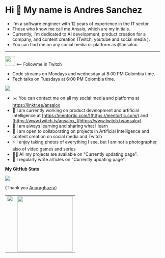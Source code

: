
Hi 👋 My name is Andres Sanchez
===============================

* I'm a software engineer with 12 years of experience in the IT sector
* Those who know me call me Ansalo, which are my initials.
* Currently, I'm dedicated to AI development, product creation for a company, and content creation (Twitch, youtube and social media ).
* You can find me on any social media or platform as @ansalox.
-----------------

<a href="https://www.twitch.tv/ansalox" target="_blank" rel="noreferrer"><img src="https://raw.githubusercontent.com/danielcranney/readme-generator/main/public/icons/socials/twitch.svg" width="32" height="32" /></a> 
<-- Followme in Twitch
* Code streams on Mondays and wednesday at 8:00 PM Colombia time.
* Tech talks on Tuesdays at 6:00 PM Colombia time.

<a href="https://www.twitch.tv/ansalox" target="_blank" rel="noreferrer"><img
src="https://img.shields.io/twitch/status/ansalox?logo=twitchsx&style=for-the-badge&color=0891b2&labelColor=1c1917&label=TWITCH+STATUS" /></a>

* ✉️ You can contact me on all my social media and platforms at https://linktr.ee/ansalox
* 🚀 I am currently working on product development and artificial intelligence at [https://mentortic.com/](https://mentortic.com/) and [https://www.twitch.tv/ansalox_](https://www.twitch.tv/ansalox)
* 🧠 I am always learning and sharing what I learn
* 🤝 I am open to collaborating on projects in Artificial Intelligence and content creation on social media and Twitch
* ⚡ I enjoy taking photos of everything I see, but I am not a photographer, also of video games and series
* 👨‍💻 All my projects are available on "Currently updating page".
* 📝 I regularly write articles on "Currently updating page".

<b>My GitHub Stats</b>

<a href="http://www.github.com/ansalox"><img src="https://github-readme-streak-stats.herokuapp.com/?user=ansalox&stroke=ffffff&background=1c1917&ring=0891b2&fire=0891b2&currStreakNum=ffffff&currStreakLabel=0891b2&sideNums=ffffff&sideLabels=ffffff&dates=ffffff&hide_border=true" /></a>


(Thank you <a target="_blank" href="https://github.com/anuraghazra/github-readme-stats">Anuraghazra</a>)

<table>
  <tr>
    <td valign="top"><img src="https://github-readme-stats-git-masterrstaa-rickstaa.vercel.app/api/top-langs/?username=ansalox&theme=radical&card_width=450em)](https://github.com/ansalox/ansalox/github-readme-stats"/></td>
    <td valign="top"><img height="180em" src="https://github-readme-stats-git-masterrstaa-rickstaa.vercel.app/api?username=ansalox&show_icons=true&hide_border=true&&count_private=true&include_all_commits=true&theme=radical&hide_stars=false" /></td>
  </tr>
</table>
